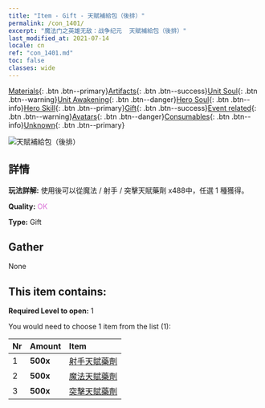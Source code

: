 ```yaml
---
title: "Item - Gift - 天賦補給包（後排）"
permalink: /con_1401/
excerpt: "魔法门之英雄无敌：战争纪元  天賦補給包（後排）"
last_modified_at: 2021-07-14
locale: cn
ref: "con_1401.md"
toc: false
classes: wide
---
```

 [Materials](/ItemsCN/){: .btn .btn--primary}[Artifacts](/ItemsCN/Artifacts/){: .btn .btn--success}[Unit Soul](/ItemsCN/UnitSoul/){: .btn .btn--warning}[Unit Awakening](/ItemsCN/UnitAwakening/){: .btn .btn--danger}[Hero Soul](/ItemsCN/HeroSoul/){: .btn .btn--info}[Hero Skill](/ItemsCN/HeroSkill/){: .btn .btn--primary}[Gift](/ItemsCN/Gift/){: .btn .btn--success}[Event related](/ItemsCN/Events/){: .btn .btn--warning}[Avatars](/ItemsCN/Avatars/){: .btn .btn--danger}[Consumables](/ItemsCN/Consumables/){: .btn .btn--info}[Unknown](/ItemsCN/Unknown/){: .btn .btn--primary}

 ![天賦補給包（後排）](/images/t/i_907015.png)

## 詳情
 **玩法詳解:** 使用後可以從魔法 / 射手 / 突擊天賦藥劑 x488中，任選 1 種獲得。

 **Quality:** <span style="color: #DA70D6">OK</span>

 **Type:** Gift

## Gather

  None

## This item contains:

 **Required Level to open:** 1

 You would need to choose 1 item from the list (1):

  | Nr | Amount |     Item    |
  |:---|:-------|:------------|
  | 1 |  **500x** | [射手天賦藥劑](/cn/Items/con_789/) |  | 
  | 2 |  **500x** | [魔法天賦藥劑](/cn/Items/con_790/) |  | 
  | 3 |  **500x** | [突擊天賦藥劑](/cn/Items/con_788/) |  | 
